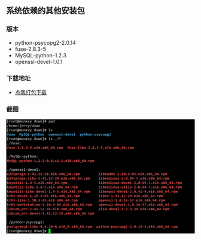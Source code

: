 ## 系统依赖的其他安装包

### 版本
- python-psycopg2-2.0.14
- fuse-2.8.3-5
- MySQL-python-1.2.3
- openssl-devel-1.0.1

### 下载地址 
- [点我打包下载](./other_packages.tar.gz)

### 截图
![其他依赖包截图](./other_packages.PNG)
